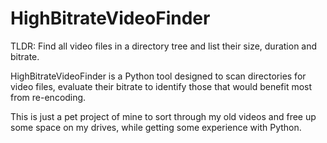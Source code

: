 # HighBitrateVideoFinder
TLDR: Find all video files in a directory tree and list their size, duration and bitrate.

HighBitrateVideoFinder is a Python tool designed to scan directories for video files, evaluate their bitrate to identify those that would benefit most from re-encoding.

This is just a pet project of mine to sort through my old videos and free up some space on my drives, while getting some experience with Python.
